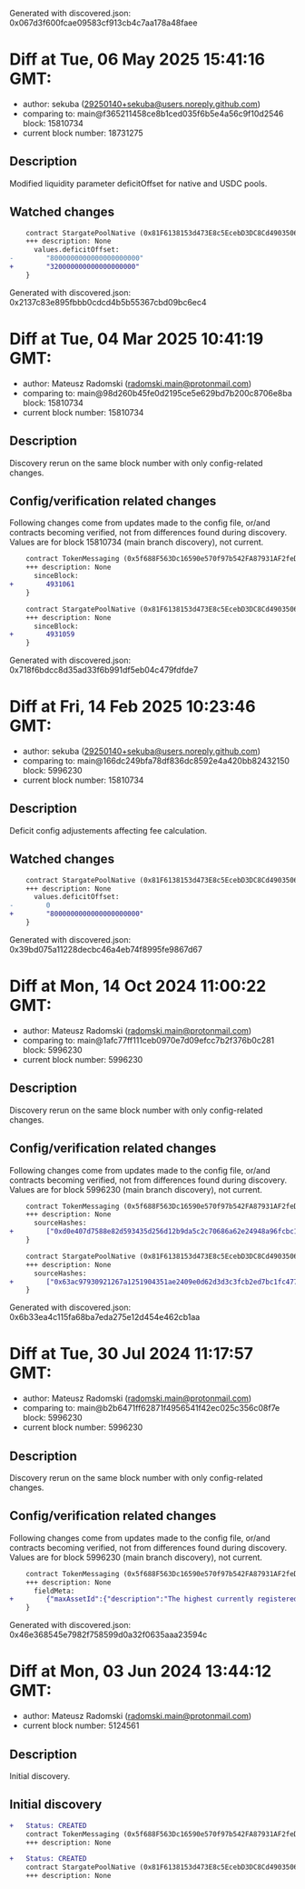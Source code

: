 Generated with discovered.json: 0x067d3f600fcae09583cf913cb4c7aa178a48faee

# Diff at Tue, 06 May 2025 15:41:16 GMT:

- author: sekuba (<29250140+sekuba@users.noreply.github.com>)
- comparing to: main@f365211458ce8b1ced035f6b5e4a56c9f10d2546 block: 15810734
- current block number: 18731275

## Description

Modified liquidity parameter deficitOffset for native and USDC pools.

## Watched changes

```diff
    contract StargatePoolNative (0x81F6138153d473E8c5EcebD3DC8Cd4903506B075) {
    +++ description: None
      values.deficitOffset:
-        "8000000000000000000000"
+        "320000000000000000000"
    }
```

Generated with discovered.json: 0x2137c83e895fbbb0cdcd4b5b55367cbd09bc6ec4

# Diff at Tue, 04 Mar 2025 10:41:19 GMT:

- author: Mateusz Radomski (<radomski.main@protonmail.com>)
- comparing to: main@98d260b45fe0d2195ce5e629bd7b200c8706e8ba block: 15810734
- current block number: 15810734

## Description

Discovery rerun on the same block number with only config-related changes.

## Config/verification related changes

Following changes come from updates made to the config file,
or/and contracts becoming verified, not from differences found during
discovery. Values are for block 15810734 (main branch discovery), not current.

```diff
    contract TokenMessaging (0x5f688F563Dc16590e570f97b542FA87931AF2feD) {
    +++ description: None
      sinceBlock:
+        4931061
    }
```

```diff
    contract StargatePoolNative (0x81F6138153d473E8c5EcebD3DC8Cd4903506B075) {
    +++ description: None
      sinceBlock:
+        4931059
    }
```

Generated with discovered.json: 0x718f6bdcc8d35ad33f6b991df5eb04c479fdfde7

# Diff at Fri, 14 Feb 2025 10:23:46 GMT:

- author: sekuba (<29250140+sekuba@users.noreply.github.com>)
- comparing to: main@166dc249bfa78df836dc8592e4a420bb82432150 block: 5996230
- current block number: 15810734

## Description

Deficit config adjustements affecting fee calculation.

## Watched changes

```diff
    contract StargatePoolNative (0x81F6138153d473E8c5EcebD3DC8Cd4903506B075) {
    +++ description: None
      values.deficitOffset:
-        0
+        "8000000000000000000000"
    }
```

Generated with discovered.json: 0x39bd075a11228decbc46a4eb74f8995fe9867d67

# Diff at Mon, 14 Oct 2024 11:00:22 GMT:

- author: Mateusz Radomski (<radomski.main@protonmail.com>)
- comparing to: main@1afc77ff111ceb0970e7d09efcc7b2f376b0c281 block: 5996230
- current block number: 5996230

## Description

Discovery rerun on the same block number with only config-related changes.

## Config/verification related changes

Following changes come from updates made to the config file,
or/and contracts becoming verified, not from differences found during
discovery. Values are for block 5996230 (main branch discovery), not current.

```diff
    contract TokenMessaging (0x5f688F563Dc16590e570f97b542FA87931AF2feD) {
    +++ description: None
      sourceHashes:
+        ["0xd0e407d7588e82d593435d256d12b9da5c2c70686a62e24948a96fcbc1a463b4"]
    }
```

```diff
    contract StargatePoolNative (0x81F6138153d473E8c5EcebD3DC8Cd4903506B075) {
    +++ description: None
      sourceHashes:
+        ["0x63ac97930921267a1251904351ae2409e0d62d3d3c3fcb2ed7bc1fc4775321f7"]
    }
```

Generated with discovered.json: 0x6b33ea4c115fa68ba7eda275e12d454e462cb1aa

# Diff at Tue, 30 Jul 2024 11:17:57 GMT:

- author: Mateusz Radomski (<radomski.main@protonmail.com>)
- comparing to: main@b2b6471ff62871f4956541f42ec025c356c08f7e block: 5996230
- current block number: 5996230

## Description

Discovery rerun on the same block number with only config-related changes.

## Config/verification related changes

Following changes come from updates made to the config file,
or/and contracts becoming verified, not from differences found during
discovery. Values are for block 5996230 (main branch discovery), not current.

```diff
    contract TokenMessaging (0x5f688F563Dc16590e570f97b542FA87931AF2feD) {
    +++ description: None
      fieldMeta:
+        {"maxAssetId":{"description":"The highest currently registered assetID"}}
    }
```

Generated with discovered.json: 0x46e368545e7982f758599d0a32f0635aaa23594c

# Diff at Mon, 03 Jun 2024 13:44:12 GMT:

- author: Mateusz Radomski (<radomski.main@protonmail.com>)
- current block number: 5124561

## Description

Initial discovery.

## Initial discovery

```diff
+   Status: CREATED
    contract TokenMessaging (0x5f688F563Dc16590e570f97b542FA87931AF2feD)
    +++ description: None
```

```diff
+   Status: CREATED
    contract StargatePoolNative (0x81F6138153d473E8c5EcebD3DC8Cd4903506B075)
    +++ description: None
```
